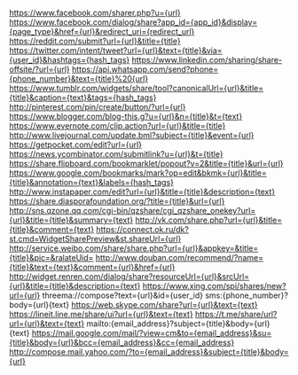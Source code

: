 https://www.facebook.com/sharer.php?u={url}
https://www.facebook.com/dialog/share?app_id={app_id}&display={page_type}&href={url}&redirect_uri={redirect_url}
https://reddit.com/submit?url={url}&title={title}
https://twitter.com/intent/tweet?url={url}&text={title}&via={user_id}&hashtags={hash_tags}
https://www.linkedin.com/sharing/share-offsite/?url={url}
https://api.whatsapp.com/send?phone={phone_number}&text={title}%20{url}
https://www.tumblr.com/widgets/share/tool?canonicalUrl={url}&title={title}&caption={text}&tags={hash_tags}
http://pinterest.com/pin/create/button/?url={url}
https://www.blogger.com/blog-this.g?u={url}&n={title}&t={text}
https://www.evernote.com/clip.action?url={url}&title={title}
http://www.livejournal.com/update.bml?subject={title}&event={url}
https://getpocket.com/edit?url={url}
https://news.ycombinator.com/submitlink?u={url}&t={title}
https://share.flipboard.com/bookmarklet/popout?v=2&title={title}&url={url}
https://www.google.com/bookmarks/mark?op=edit&bkmk={url}&title={title}&annotation={text}&labels={hash_tags}
http://www.instapaper.com/edit?url={url}&title={title}&description={text}
https://share.diasporafoundation.org/?title={title}&url={url}
http://sns.qzone.qq.com/cgi-bin/qzshare/cgi_qzshare_onekey?url={url}&title={title}&summary={text}
http://vk.com/share.php?url={url}&title={title}&comment={text}
https://connect.ok.ru/dk?st.cmd=WidgetSharePreview&st.shareUrl={url}
http://service.weibo.com/share/share.php?url={url}&appkey=&title={title}&pic=&ralateUid=
http://www.douban.com/recommend/?name={title}&text={text}&comment={url}&href={url}
http://widget.renren.com/dialog/share?resourceUrl={url}&srcUrl={url}&title={title}&description={text}
https://www.xing.com/spi/shares/new?url={url}
threema://compose?text={url}&id={user_id}
sms:{phone_number}?body={url}{text}
https://web.skype.com/share?url={url}&text={text}
https://lineit.line.me/share/ui?url={url}&text={text}
https://t.me/share/url?url={url}&text={text}
mailto:{email_address}?subject={title}&body={url} {text}
https://mail.google.com/mail/?view=cm&to={email_address}&su={title}&body={url}&bcc={email_address}&cc={email_address}
http://compose.mail.yahoo.com/?to={email_address}&subject={title}&body={url}

